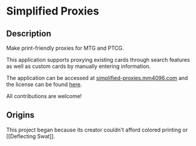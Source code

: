 # Simplified Proxies
## Description
Make print-friendly proxies for MTG and PTCG.

This application supports proxying existing cards through search features as well as custom cards by manually entering information.

The application can be accessed at [simplified-proxies.mm4096.com](https://simplified-proxies.mm4096.com) and the license can be found [here](https://github.com/mm4096/simplified-proxies?tab=License-1-ov-file).


All contributions are welcome!

## Origins
This project began because its creator couldn't afford colored printing or \[\[Deflecting Swat]].
